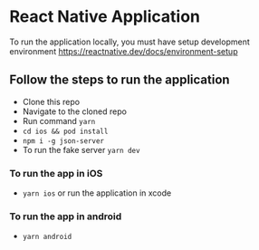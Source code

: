 # React Native Application

To run the application locally, you must have setup development environment https://reactnative.dev/docs/environment-setup

## Follow the steps to run the application

- Clone this repo
- Navigate to the cloned repo
- Run command `yarn `
- `cd ios && pod install`
- `npm i -g json-server`
- To run the fake server `yarn dev`

### To run the app in iOS
- `yarn ios` or run the application in xcode

### To run the app in android
-  `yarn android`

